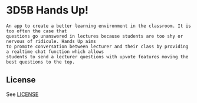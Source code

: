 # 3D5B Hands Up!
	An app to create a better learning environment in the classroom. It is too often the case that
	questions go unanswered in lectures because students are too shy or nervous of ridicule. Hands Up aims
	to promote conversation between lecturer and their class by providing a realtime chat function which allows
	students to send a lecturer questions with upvote features moving the best questions to the top.
	
## License
See [LICENSE](LICENSE)
